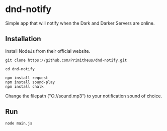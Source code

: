 # dnd-notify
Simple app that will notify when the Dark and Darker Servers are online. 

## Installation

Install NodeJs from their official website.

```
git clone https://github.com/Primitheus/dnd-notify.git
```
```
cd dnd-notify
```
```
npm install request
npm install sound-play
npm install chalk
```
Change the filepath ("C://sound.mp3") to your notification sound of choice.

## Run

```
node main.js
```


